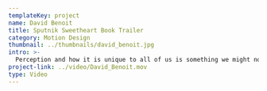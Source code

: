 ```yaml
---
templateKey: project
name: David Benoit
title: Sputnik Sweetheart Book Trailer
category: Motion Design
thumbnail: ../thumbnails/david_benoit.jpg
intro: >-
  Perception and how it is unique to all of us is something we might not always think about and fully understand. For this book trailer based on Sputnik Sweetheart a Novel by Haruki Murakami, I wanted to show how an intense love triangle can be seen by each of the characters in a series of brief visual capsules.
project-link: ../video/David_Benoit.mov
type: Video
---
```

